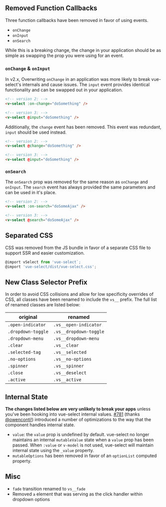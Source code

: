 ## Removed Function Callbacks

Three function callbacks have been removed in favor of using events. 

- `onChange`
- `onInput`
- `onSearch`

While this is a breaking change, the change in your application should be as simple as swapping the
prop you were using for an event.

### `onChange` & `onInput`

In v2.x, Overwriting `onChange` in an application was more likely to break vue-select's internals 
and cause issues. The `input` event provides identical functionality and can be swapped out in your 
application. 

```html
<!-- version 2: -->
<v-select :on-change="doSomething" />

<!-- version 3: -->
<v-select @input="doSomething" />
```

Additionally, the `change` event has been removed. This event was redundant, `input` should be used 
instead.

```html
<!-- version 2: -->
<v-select @change="doSomething" />

<!-- version 3: -->
<v-select @input="doSomething" />
```

### `onSearch`

The `onSearch` prop was removed for the same reason as `onChange` and `onInput`. The `search` event
has always provided the same parameters and can be used in it's place.

```html
<!-- version 2: -->
<v-select :on-search="doSomeAjax" />

<!-- version 3: -->
<v-select @search="doSomeAjax" />
```

## Separated CSS

CSS was removed from the JS bundle in favor of a separate CSS file to support SSR and easier
customization.

  ```js
  @import vSelect from 'vue-select`;
  @import 'vue-select/dist/vue-select.css';
  ```

## New Class Selector Prefix

In order to avoid CSS collisions and allow for low specificity overrides of CSS, all classes have 
been renamed to include the `vs__` prefix. The full list of renamed classes are listed below:

| original | renamed |
| ------- | --------- |
| `.open-indicator` | `.vs__open-indicator` |
| `.dropdown-toggle` | `.vs__dropdown-toggle` |
| `.dropdown-menu` | `.vs__dropdown-menu` |
| `.clear` | `.vs__clear` |
| `.selected-tag` | `.vs__selected` |
| `.no-options` | `.vs__no-options` |
| `.spinner` | `.vs__spinner` |
| `.close` | `.vs__deselect` |
| `.active` | `.vs__active` |

## Internal State

**The changes listed below are very unlikely to break your apps** unless you've been hooking into 
vue-select internal values. [#781](https://github.com/sagalbot/vue-select/pull/781) 
(thanks [@owenconti!](https://github.com/owenconti)) introduced a number of optimizations to the 
way that the component handles internal state.

- `value`: the `value` prop is undefined by default. vue-select no longer maintains an internal `mutableValue` state when a `value` prop has been passed. When `:value` or `v-model` is not used, vue-select will maintain internal state using the `_value` property.
- `mutableOptions` has been removed in favor of an `optionList` computed property.

## Misc

- `fade` transition renamed to `vs__fade`
- Removed `a` element that was serving as the click handler within dropdown options
